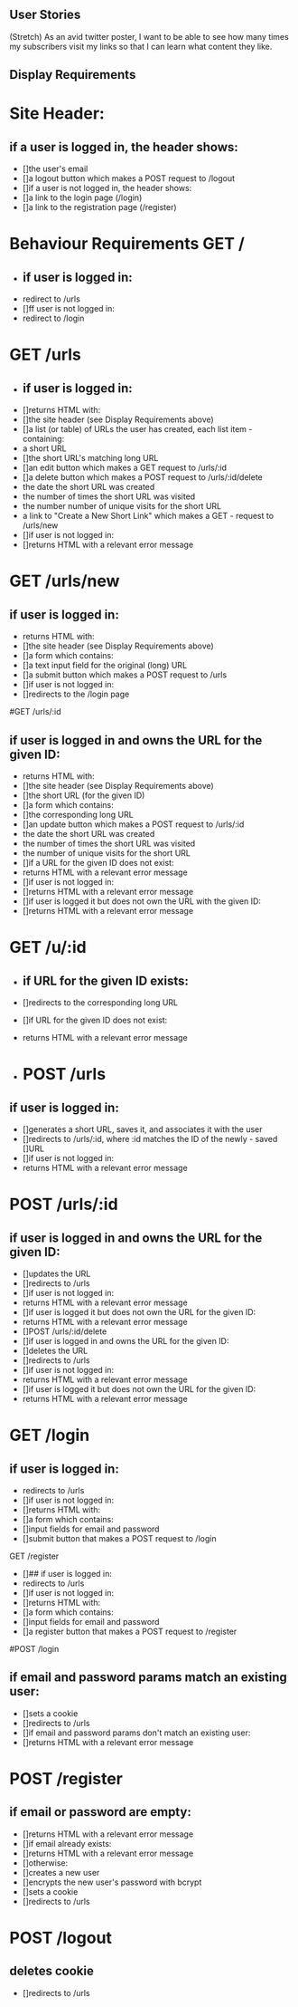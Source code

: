 ## User Stories

(Stretch) As an avid twitter poster,
I want to be able to see how many times my subscribers visit my links
so that I can learn what content they like.

## Display Requirements

# Site Header:

## if a user is logged in, the header shows:
- []the user's email
- []a logout button which makes a POST request to /logout
- []if a user is not logged in, the header shows:
- []a link to the login page (/login)
- []a link to the registration page (/register)

 # Behaviour Requirements GET /
 
- ## if user is logged in:
- [](Minor) redirect to /urls
- []ff user is not logged in:
- [](Minor) redirect to /login


 # GET /urls
 
- ## if user is logged in:
- []returns HTML with:
- []the site header (see Display Requirements above)
- []a list (or table) of URLs the user has created, each list item - containing:
- a short URL
- []the short URL's matching long URL
- []an edit button which makes a GET request to /urls/:id
- []a delete button which makes a POST request to /urls/:id/delete
- [](Stretch) the date the short URL was created
- [](Stretch) the number of times the short URL was visited
- [](stretch) the number number of unique visits for the short URL
- [](Minor) a link to "Create a New Short Link" which makes a GET - request to /urls/new
- []if user is not logged in:
- []returns HTML with a relevant error message


 # GET /urls/new
 
 ## if user is logged in:
- returns HTML with:
- []the site header (see Display Requirements above)
- []a form which contains:
- []a text input field for the original (long) URL
- []a submit button which makes a POST request to /urls
- []if user is not logged in:
- []redirects to the /login page
 
 
 #GET /urls/:id
 
 ## if user is logged in and owns the URL for the given ID:
- returns HTML with:
- []the site header (see Display Requirements above)
- []the short URL (for the given ID)
- []a form which contains:
- []the corresponding long URL
- []an update button which makes a POST request to /urls/:id
- [](Stretch) the date the short URL was created
- [](Stretch) the number of times the short URL was visited
- [](Stretch) the number of unique visits for the short URL
- []if a URL for the given ID does not exist:
- [](Minor) returns HTML with a relevant error message
- []if user is not logged in:
- []returns HTML with a relevant error message
- []if user is logged it but does not own the URL with the given ID:
- []returns HTML with a relevant error message
 
 # GET /u/:id
 
- ## if URL for the given ID exists:
- []redirects to the corresponding long URL
- []if URL for the given ID does not exist:
- [](Minor) returns HTML with a relevant error message
 
- # POST /urls
 
 ## if user is logged in:
- []generates a short URL, saves it, and associates it with the user
- []redirects to /urls/:id, where :id matches the ID of the newly - saved []URL
- []if user is not logged in:
- [](Minor) returns HTML with a relevant error message
 
 # POST /urls/:id
 
 ## if user is logged in and owns the URL for the given ID:
- []updates the URL
- []redirects to /urls
- []if user is not logged in:
- [](Minor) returns HTML with a relevant error message
- []if user is logged it but does not own the URL for the given ID:
- [](Minor) returns HTML with a relevant error message
- []POST /urls/:id/delete
- []if user is logged in and owns the URL for the given ID:
- []deletes the URL
- []redirects to /urls
- []if user is not logged in:
- [](Minor) returns HTML with a relevant error message
- []if user is logged it but does not own the URL for the given ID:
- [](Minor) returns HTML with a relevant error message
 
 # GET /login
 
 ## if user is logged in:
- [](Minor) redirects to /urls
- []if user is not logged in:
- []returns HTML with:
- []a form which contains:
- []input fields for email and password
- []submit button that makes a POST request to /login
 
 GET /register
 
- []## if user is logged in:
- [](Minor) redirects to /urls
- []if user is not logged in:
- []returns HTML with:
- []a form which contains:
- []input fields for email and password
- []a register button that makes a POST request to /register
 
 #POST /login
 
 ## if email and password params match an existing user:
- []sets a cookie
- []redirects to /urls
- []if email and password params don't match an existing user:
- []returns HTML with a relevant error message
 
 # POST /register
 
 ## if email or password are empty:
- []returns HTML with a relevant error message
- []if email already exists:
- []returns HTML with a relevant error message
- []otherwise:
- []creates a new user
- []encrypts the new user's password with bcrypt
- []sets a cookie
- []redirects to /urls
 
 # POST /logout
 
 ## deletes cookie
- []redirects to /urls